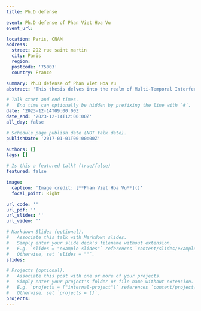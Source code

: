 ```yaml
---
title: Ph.D defense

event: Ph.D defense of Phan Viet Hoa Vu
event_url:

location: Paris, CNAM
address:
  street: 292 rue saint martin
  city: Paris
  region: 
  postcode: '75003'
  country: France

summary: Ph.D defense of Phan Viet Hoa Vu
abstract: 'This thesis delves into the realm of Multi-Temporal Interferometric Synthetic Aperture Radar (MT-InSAR) techniques, particularly Phase Linking algorithm, for precise displacement measurements while mitigating signal decorrelation. Following the unprecedented volume of free-access SAR data, the demand for an algorithm with low computational load has raised, enabling the analysis of a longer time series over larger coverage. Moreover, recent missions offer high resolution data source and necessitate algorithms that can ensure the estimation accuracy while retaining the spatial resolution. Hence, in response to these challenges, our objectives are twofolds: i) to formulate and develop a mathematical framework where Phase Linking is reformulated into a covariance fitting optimization problem; ii) to introduce a robust estimation framework based on Phase Linking. The performances of the proposed algorithms are analysed through simulations and a real data case study encompassing the Mexico City.'

# Talk start and end times.
#   End time can optionally be hidden by prefixing the line with `#`.
date: '2023-12-14T09:00:00Z'
date_end: '2023-12-14T12:00:00Z'
all_day: false

# Schedule page publish date (NOT talk date).
publishDate: '2017-01-01T00:00:00Z'

authors: []
tags: []

# Is this a featured talk? (true/false)
featured: false

image:
  caption: 'Image credit: [**Phan Viet Hoa Vu**]()'
  focal_point: Right

url_code: ''
url_pdf: ''
url_slides: ''
url_video: ''

# Markdown Slides (optional).
#   Associate this talk with Markdown slides.
#   Simply enter your slide deck's filename without extension.
#   E.g. `slides = "example-slides"` references `content/slides/example-slides.md`.
#   Otherwise, set `slides = ""`.
slides:

# Projects (optional).
#   Associate this post with one or more of your projects.
#   Simply enter your project's folder or file name without extension.
#   E.g. `projects = ["internal-project"]` references `content/project/deep-learning/index.md`.
#   Otherwise, set `projects = []`.
projects:
---
```


